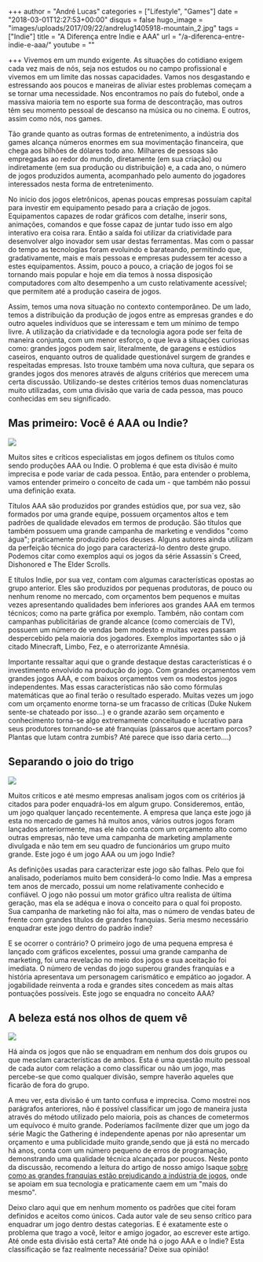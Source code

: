 +++
author = "André Lucas"
categories = ["Lifestyle", "Games"]
date = "2018-03-01T12:27:53+00:00"
disqus = false
hugo_image = "images/uploads/2017/09/22/andrelug1405918-mountain_2.jpg"
tags = ["Indie"]
title = "A Diferença entre Indie e AAA"
url = "/a-diferenca-entre-indie-e-aaa/"
youtube = ""

+++
Vivemos em um mundo exigente. As situações do cotidiano exigem cada vez mais de nós, seja nos estudos ou no campo profissional e vivemos em um limite das nossas capacidades. Vamos nos desgastando e estressando aos poucos e maneiras de aliviar estes problemas começam a se tornar uma necessidade. Nos encontramos no país do futebol, onde a massiva maioria tem no esporte sua forma de descontração, mas outros têm seu momento pessoal de descanso na música ou no cinema. E outros, assim como nós, nos games.

Tão grande quanto as outras formas de entretenimento, a indústria dos games alcança números enormes em sua movimentação financeira, que chega aos bilhões de dólares todo ano. Milhares de pessoas são empregadas ao redor do mundo, diretamente (em sua criação) ou indiretamente (em sua produção ou distribuição) e, a cada ano, o número de jogos produzidos aumenta, acompanhado pelo aumento do jogadores interessados nesta forma de entretenimento.

No inicio dos jogos eletrônicos, apenas poucas empresas possuíam capital para investir em equipamento pesado para a criação de jogos. Equipamentos capazes de rodar gráficos com detalhe, inserir sons, animações, comandos e que fosse capaz de juntar tudo isso em algo interativo era coisa rara. Então a saída foi utilizar da criatividade para desenvolver algo inovador sem usar destas ferramentas. Mas com o passar do tempo  as tecnologias foram evoluindo e barateando, permitindo que, gradativamente, mais e mais pessoas e empresas pudessem ter acesso a estes equipamentos. Assim, pouco a pouco, a criação de jogos foi se tornando mais popular e hoje em dia temos à nossa disposição computadores com alto desempenho a um custo relativamente acessível; que permitem até a produção caseira de jogos.

Assim, temos uma nova situação no contexto contemporâneo. De um lado, temos a distribuição da produção de jogos entre as empresas grandes e do outro aqueles indivíduos que se interessam e tem um mínimo de tempo livre. A utilização da criatividade e da tecnologia agora pode ser feita de maneira conjunta, com um menor esforço, o que leva a situações curiosas como: grandes jogos podem sair, literalmente, de garagens e estúdios caseiros, enquanto outros de qualidade questionável surgem de grandes e respeitadas empresas.  Isto trouxe também uma nova cultura, que separa os grandes jogos dos menores através de alguns critérios que merecem uma certa discussão. Utilizando-se destes critérios temos duas nomenclaturas muito utilizadas, com uma divisão que varia de cada pessoa, mas pouco conhecidas em seu significado.

## Mas primeiro: Você é AAA ou Indie?

<img src="images/uploads/2017/09/22/andrelugbattlefield-44.jpg" class=" forestry--none" style="float: none;">

Muitos sites e críticos especialistas em jogos definem os títulos como sendo produções AAA ou Indie. O problema é que esta divisão é muito imprecisa e pode variar de cada pessoa. Então, para entender o problema, vamos entender primeiro o conceito de cada um - que também não possui uma definição exata.

Títulos AAA são produzidos por grandes estúdios que, por sua vez, são formados por uma grande equipe, possuem orçamentos altos e tem padrões de qualidade elevados em termos de produção. São títulos que também possuem uma grande campanha de marketing e vendidos "como água"; praticamente produzido pelos deuses. Alguns autores ainda utilizam da perfeição técnica do jogo para caracterizá-lo dentro deste grupo. Podemos citar como exemplos aqui os jogos da série Assassin´s Creed, Dishonored e The Elder Scrolls.

E títulos Indie, por sua vez, contam com algumas características opostas ao grupo anterior. Eles são produzidos por pequenas produtoras, de pouco ou nenhum renome no mercado, com orçamentos bem pequenos e muitas vezes apresentando qualidades bem inferiores aos grandes AAA em termos técnicos; como na parte gráfica por exemplo. Também, não contam com campanhas publicitárias de grande alcance (como comerciais de TV), possuem um número de vendas bem modesto e muitas vezes passam despercebido pela maioria dos jogadores. Exemplos importantes são o já citado Minecraft, Limbo, Fez, e o aterrorizante Amnésia.

Importante ressaltar aqui que o grande destaque destas características é o investimento envolvido na produção do jogo. Com grandes orçamentos vem grandes jogos AAA, e com baixos orçamentos vem os modestos jogos independentes. Mas essas características não são como fórmulas matemáticas que ao final terão o resultado esperado. Muitas vezes um jogo com um orçamento enorme torna-se um fracasso de críticas (Duke Nukem sente-se chateado por isso...) e o grande azarão sem orçamento e conhecimento torna-se algo extremamente conceituado e lucrativo para seus produtores tornando-se até franquias (pássaros que acertam porcos? Plantas que lutam contra zumbis? Até parece que isso daria certo....)

## Separando o joio do trigo

<img src="images/uploads/2017/09/22/andrelug80864d98b6c60d0e85bb5ce3b77a4788.jpg" class=" forestry--none" style="float: none;">

Muitos críticos e até mesmo empresas analisam jogos com os critérios já citados para poder enquadrá-los em algum grupo. Consideremos, então, um jogo qualquer lançado recentemente. A empresa que lança este jogo já esta no mercado de games há muitos anos, vários outros jogos foram lançados anteriormente, mas ele não conta com um orçamento alto como outras empresas, não teve uma campanha de marketing amplamente divulgada e não tem em seu quadro de funcionários um grupo muito grande. Este jogo é um jogo AAA ou um jogo Indie?

As definições usadas para caracterizar este jogo são falhas. Pelo que foi analisado, poderíamos muito bem considerá-lo como Indie. Mas a empresa tem anos de mercado, possui um nome relativamente conhecido e confiável. O jogo não possui um motor gráfico ultra realista de última geração, mas ela se adéqua e inova o conceito para o qual foi proposto. Sua campanha de marketing não foi alta, mas o número de vendas bateu de frente com grandes títulos de grandes franquias. Seria mesmo necessário enquadrar este jogo dentro do padrão indie?

E se ocorrer o contrário? O primeiro jogo de uma pequena empresa é lançado com gráficos excelentes, possui uma grande campanha de marketing, foi uma revelação no meio dos jogos e sua aceitação foi imediata. O número de vendas do jogo superou grandes franquias e a história apresentava um personagem carismático e empático ao jogador. A jogabilidade reinventa a roda e grandes sites concedem as mais altas pontuações possíveis. Este jogo se enquadra no conceito AAA?

## A beleza está nos olhos de quem vê

<img src="images/uploads/2017/09/22/andrelugimage_rayman_origins-16796-2066_0003.jpg" class=" forestry--none" style="float: none;">

Há ainda os jogos que não se enquadram em nenhum dos dois grupos ou que mesclam características de ambos. Esta é uma questão muito pessoal de cada autor com relação a como classificar ou não um jogo, mas percebe-se que como qualquer divisão, sempre haverão aqueles que ficarão de fora do grupo.

A meu ver, esta divisão é um tanto confusa e imprecisa. Como mostrei nos parágrafos anteriores, não é possível classificar um jogo de maneira justa através do método utilizado pelo maioria, pois as chances de cometermos um equívoco é muito grande. Poderíamos facilmente dizer que um jogo da série Magic the Gathering é independente apenas por não apresentar um orçamento e uma publicidade muito grande,sendo que já está no mercado há anos, conta com um número pequeno de erros de programação, demonstrando uma qualidade técnica alcançada por poucos. Neste ponto da discussão, recomendo a leitura do artigo de nosso amigo Isaque [sobre como as grandes franquias estão prejudicando a indústria de jogos](http://localhost:8080/artigos/as-franquias-anuais-estao-destruindo-o-mercado-de-games/), onde se apoiam em sua tecnologia e praticamente caem em um "mais do mesmo".

Deixo claro aqui que em nenhum momento os padrões que citei foram definidos e aceitos como únicos. Cada autor vale de seu senso crítico para enquadrar um jogo dentro destas categorias. E é exatamente este o problema que trago a você, leitor e amigo jogador, ao escrever este artigo. Até onde esta divisão está certa? Até onde há o jogo AAA e o Indie? Esta classificação se faz realmente necessária? Deixe sua opinião!

